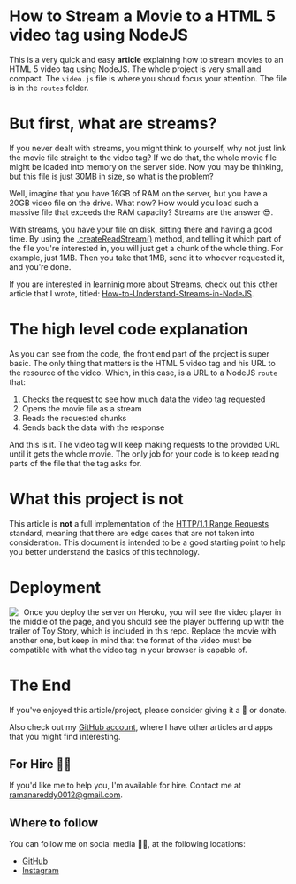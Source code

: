 # How to Stream a Movie to a HTML 5 video tag using NodeJS

This is a very quick and easy **article** explaining how to stream movies to an HTML 5 video tag using NodeJS. The whole project is very small and compact. The `video.js` file is where you shoud focus your attention. The file is in the `routes` folder.

# But first, what are streams?

If you never dealt with streams, you might think to yourself, why not just link the movie file straight to the video tag? If we do that, the whole movie file might be loaded into memory on the server side. Now you may be thinking, but this file is just 30MB in size, so what is the problem?

Well, imagine that you have 16GB of RAM on the server, but you have a 20GB video file on the drive. What now? How would you load such a massive file that exceeds the RAM capacity? Streams are the answer 😎.

With streams, you have your file on disk, sitting there and having a good time. By using the [.createReadStream()](https://nodejs.org/api/fs.html#fs_fs_createreadstream_path_options) method, and telling it which part of the file you're interested in, you will just get a chunk of the whole thing. For example, just 1MB. Then you take that 1MB, send it to whoever requested it, and you're done.

If you are interested in learninig more about Streams, check out this other article that I wrote, titled: [How-to-Understand-Streams-in-NodeJS](https://github.com/davidgatti/How-to-Understand-Streams-in-NodeJS).

# The high level code explanation

As you can see from the code, the front end part of the project is super basic. The only thing that matters is the HTML 5 video tag and his URL to the resource of the video. Which, in this case, is a URL to a NodeJS `route` that:

1. Checks the request to see how much data the video tag requested
1. Opens the movie file as a stream
1. Reads the requested chunks
1. Sends back the data with the response

And this is it. The video tag will keep making requests to the provided URL until it gets the whole movie. The only job for your code is to keep reading parts of the file that the tag asks for.

# What this project is not

This article is **not** a full implementation of the [HTTP/1.1 Range Requests](http://svn.tools.ietf.org/svn/wg/httpbis/specs/rfc7233.html#range.units.other) standard, meaning that there are edge cases that are not taken into consideration. This document is intended to be a good starting point to help you better understand the basics of this technology.

# Deployment

<a href="https://heroku.com/deploy?template=https://github.com/davidgatti/How-to-Stream-Movies-using-NodeJS" target="_blank">
<img align="left" style="float: left; margin: 0 10px 0 0;" src="https://www.herokucdn.com/deploy/button.svg"></a>

Once you deploy the server on Heroku, you will see the video player in the middle of the page, and you should see the player buffering up with the trailer of Toy Story, which is included in this repo. Replace the movie with another one, but keep in mind that the format of the video must be compatible with what the video tag in your browser is capable of.

# The End

If you've enjoyed this article/project, please consider giving it a 🌟 or donate.


Also check out my [GitHub account](https://github.com/ramanareddyanamala), where I have other articles and apps that you might find interesting.

## For Hire 👨‍💻

If you'd like me to help you, I'm available for hire. Contact me at ramanareddy0012@gmail.com.

## Where to follow

You can follow me on social media 🐙😇, at the following locations:

- [GitHub](https://github.com/ramanareddyanamala)
- [Instagram](https://www.instagram.com/its_me_ramanareddyram/)


